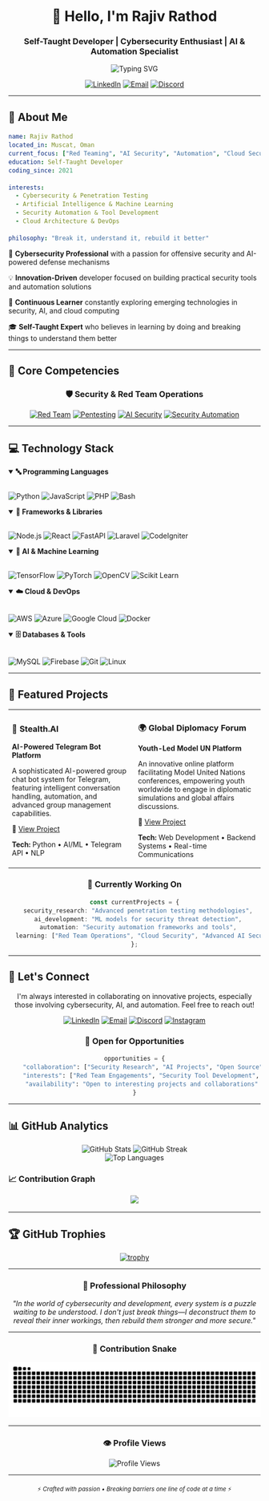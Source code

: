 <div align="center">
  
# 👋 Hello, I'm Rajiv Rathod

### Self-Taught Developer | Cybersecurity Enthusiast | AI & Automation Specialist

<p align="center">
  <img src="https://readme-typing-svg.demolab.com?font=Fira+Code&weight=600&size=22&pause=1000&color=00D9FF&center=true&vCenter=true&width=600&lines=Security+Researcher+%7C+Red+Team+Operator;AI+%26+Machine+Learning+Engineer;Full+Stack+Developer;Cloud+%26+DevOps+Enthusiast;Building+Impactful+Security+Tools" alt="Typing SVG" />
</p>

[![LinkedIn](https://img.shields.io/badge/LinkedIn-Connect-0A66C2?style=for-the-badge&logo=linkedin)](https://www.linkedin.com/in/rajiv-rathod/)
[![Email](https://img.shields.io/badge/Email-Contact-D14836?style=for-the-badge&logo=gmail&logoColor=white)](mailto:rajiv.yupp@gmail.com)
[![Discord](https://img.shields.io/badge/Discord-Chat-5865F2?style=for-the-badge&logo=discord&logoColor=white)](https://discordapp.com/users/1047122437839523882)

</div>

---

## 🎯 About Me

```yaml
name: Rajiv Rathod
located_in: Muscat, Oman
current_focus: ["Red Teaming", "AI Security", "Automation", "Cloud Security"]
education: Self-Taught Developer
coding_since: 2021

interests:
  - Cybersecurity & Penetration Testing
  - Artificial Intelligence & Machine Learning
  - Security Automation & Tool Development
  - Cloud Architecture & DevOps
  
philosophy: "Break it, understand it, rebuild it better"
```

🔐 **Cybersecurity Professional** with a passion for offensive security and AI-powered defense mechanisms

💡 **Innovation-Driven** developer focused on building practical security tools and automation solutions

🌱 **Continuous Learner** constantly exploring emerging technologies in security, AI, and cloud computing

🎓 **Self-Taught Expert** who believes in learning by doing and breaking things to understand them better  

---

## 🎯 Core Competencies

<div align="center">

### 🛡️ Security & Red Team Operations
  
[![Red Team](https://img.shields.io/badge/Red%20Team%20Operations-FF0000?style=for-the-badge&logo=hackaday&logoColor=white)](https://github.com/rajiv-rathod)
[![Pentesting](https://img.shields.io/badge/Penetration%20Testing-800080?style=for-the-badge&logo=kalilinux&logoColor=white)](https://github.com/rajiv-rathod)
[![AI Security](https://img.shields.io/badge/AI%20Security-1E90FF?style=for-the-badge&logo=tensorflow&logoColor=white)](https://github.com/rajiv-rathod)
[![Security Automation](https://img.shields.io/badge/Security%20Automation-444444?style=for-the-badge&logo=githubactions&logoColor=white)](https://github.com/rajiv-rathod)

</div>

---

## 💻 Technology Stack

<details open>
<summary><b>🔤 Programming Languages</b></summary>
<br>

![Python](https://img.shields.io/badge/Python-3776AB?style=for-the-badge&logo=python&logoColor=white)
![JavaScript](https://img.shields.io/badge/JavaScript-F7DF1E?style=for-the-badge&logo=javascript&logoColor=black)
![PHP](https://img.shields.io/badge/PHP-777BB4?style=for-the-badge&logo=php&logoColor=white)
![Bash](https://img.shields.io/badge/Bash-4EAA25?style=for-the-badge&logo=gnubash&logoColor=white)

</details>

<details open>
<summary><b>🚀 Frameworks & Libraries</b></summary>
<br>

![Node.js](https://img.shields.io/badge/Node.js-339933?style=for-the-badge&logo=node.js&logoColor=white)
![React](https://img.shields.io/badge/React-20232A?style=for-the-badge&logo=react&logoColor=61DAFB)
![FastAPI](https://img.shields.io/badge/FastAPI-009688?style=for-the-badge&logo=fastapi&logoColor=white)
![Laravel](https://img.shields.io/badge/Laravel-FF2D20?style=for-the-badge&logo=laravel&logoColor=white)
![CodeIgniter](https://img.shields.io/badge/CodeIgniter-EF4223?style=for-the-badge&logo=codeigniter&logoColor=white)

</details>

<details open>
<summary><b>🤖 AI & Machine Learning</b></summary>
<br>

![TensorFlow](https://img.shields.io/badge/TensorFlow-FF6F00?style=for-the-badge&logo=tensorflow&logoColor=white)
![PyTorch](https://img.shields.io/badge/PyTorch-EE4C2C?style=for-the-badge&logo=pytorch&logoColor=white)
![OpenCV](https://img.shields.io/badge/OpenCV-5C3EE8?style=for-the-badge&logo=opencv&logoColor=white)
![Scikit Learn](https://img.shields.io/badge/Scikit_Learn-F7931E?style=for-the-badge&logo=scikit-learn&logoColor=white)

</details>

<details open>
<summary><b>☁️ Cloud & DevOps</b></summary>
<br>

![AWS](https://img.shields.io/badge/AWS-232F3E?style=for-the-badge&logo=amazonaws&logoColor=white)
![Azure](https://img.shields.io/badge/Azure-0078D4?style=for-the-badge&logo=microsoftazure&logoColor=white)
![Google Cloud](https://img.shields.io/badge/Google%20Cloud-4285F4?style=for-the-badge&logo=googlecloud&logoColor=white)
![Docker](https://img.shields.io/badge/Docker-2496ED?style=for-the-badge&logo=docker&logoColor=white)

</details>

<details open>
<summary><b>🗄️ Databases & Tools</b></summary>
<br>

![MySQL](https://img.shields.io/badge/MySQL-4479A1?style=for-the-badge&logo=mysql&logoColor=white)
![Firebase](https://img.shields.io/badge/Firebase-FFCA28?style=for-the-badge&logo=firebase&logoColor=black)
![Git](https://img.shields.io/badge/Git-F05032?style=for-the-badge&logo=git&logoColor=white)
![Linux](https://img.shields.io/badge/Linux-FCC624?style=for-the-badge&logo=linux&logoColor=black)

</details>

---

## 🚀 Featured Projects

<table>
<tr>
<td width="50%">

### 🤖 Stealth.AI
  
**AI-Powered Telegram Bot Platform**

A sophisticated AI-powered group chat bot system for Telegram, featuring intelligent conversation handling, automation, and advanced group management capabilities.

🔗 [View Project](https://rxd.my.canva.site/stealth-ai)

**Tech:** Python • AI/ML • Telegram API • NLP

</td>
<td width="50%">

### 🌍 Global Diplomacy Forum
  
**Youth-Led Model UN Platform**

An innovative online platform facilitating Model United Nations conferences, empowering youth worldwide to engage in diplomatic simulations and global affairs discussions.

🔗 [View Project](https://rxd.my.canva.site/gdf)

**Tech:** Web Development • Backend Systems • Real-time Communications

</td>
</tr>
</table>

<div align="center">
  
### 🔨 Currently Working On

```typescript
const currentProjects = {
  security_research: "Advanced penetration testing methodologies",
  ai_development: "ML models for security threat detection",
  automation: "Security automation frameworks and tools",
  learning: ["Red Team Operations", "Cloud Security", "Advanced AI Security"]
};
```

</div>  

---

## 🤝 Let's Connect

<div align="center">

I'm always interested in collaborating on innovative projects, especially those involving cybersecurity, AI, and automation. Feel free to reach out!

[![LinkedIn](https://img.shields.io/badge/LinkedIn-Connect-0A66C2?style=for-the-badge&logo=linkedin&logoColor=white)](https://www.linkedin.com/in/rajiv-rathod/)
[![Email](https://img.shields.io/badge/Email-rajiv.yupp@gmail.com-D14836?style=for-the-badge&logo=gmail&logoColor=white)](mailto:rajiv.yupp@gmail.com)
[![Discord](https://img.shields.io/badge/Discord-Chat-5865F2?style=for-the-badge&logo=discord&logoColor=white)](https://discordapp.com/users/1047122437839523882)
[![Instagram](https://img.shields.io/badge/Instagram-Follow-E4405F?style=for-the-badge&logo=instagram&logoColor=white)](https://www.instagram.com/sk.rajiv_rathod/)

### 💼 Open for Opportunities

```python
opportunities = {
    "collaboration": ["Security Research", "AI Projects", "Open Source"],
    "interests": ["Red Team Engagements", "Security Tool Development", "AI Security"],
    "availability": "Open to interesting projects and collaborations"
}
```

</div>

---

## 📊 GitHub Analytics

<div align="center">
  
<img src="https://github-readme-stats.vercel.app/api?username=rajiv-rathod&show_icons=true&theme=tokyonight&hide_border=true&count_private=true&include_all_commits=true" alt="GitHub Stats" height="170"/>
<img src="https://github-readme-streak-stats.herokuapp.com/?user=rajiv-rathod&theme=tokyonight&hide_border=true" alt="GitHub Streak" height="170"/>

</div>

<div align="center">
  
<img src="https://github-readme-stats.vercel.app/api/top-langs/?username=rajiv-rathod&layout=compact&theme=tokyonight&hide_border=true&langs_count=8" alt="Top Languages" height="170"/>

</div>

### 📈 Contribution Graph

<div align="center">
  
<img src="https://github-readme-activity-graph.vercel.app/graph?username=rajiv-rathod&theme=tokyo-night&area=true&hide_border=true" height="300"/>

</div>

---

## 🏆 GitHub Trophies

<div align="center">
  
[![trophy](https://github-profile-trophy.vercel.app/?username=rajiv-rathod&theme=tokyonight&no-frame=true&no-bg=true&column=7&margin-w=15)](https://github.com/rajiv-rathod)

</div>

---

<div align="center">

### 💭 Professional Philosophy

*"In the world of cybersecurity and development, every system is a puzzle waiting to be understood. I don't just break things—I deconstruct them to reveal their inner workings, then rebuild them stronger and more secure."*

---

### 🐍 Contribution Snake

<picture>
  <source media="(prefers-color-scheme: dark)" srcset="https://raw.githubusercontent.com/rajiv-rathod/rajiv-rathod/output/github-contribution-grid-snake-dark.svg">
  <source media="(prefers-color-scheme: light)" srcset="https://raw.githubusercontent.com/rajiv-rathod/rajiv-rathod/output/github-contribution-grid-snake.svg">
  <img alt="github contribution grid snake animation" src="https://raw.githubusercontent.com/rajiv-rathod/rajiv-rathod/output/github-contribution-grid-snake.svg">
</picture>

---

### 👁️ Profile Views

![Profile Views](https://komarev.com/ghpvc/?username=rajiv-rathod&color=00D9FF&style=for-the-badge&label=PROFILE+VIEWS)

---

<sub>⚡ *Crafted with passion • Breaking barriers one line of code at a time* ⚡</sub>

</div>
